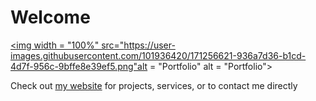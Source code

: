 # Welcome

<a href = "https://henrylee.studio/"><a href = "https://henrylee.studio/"><img width = "100%" src="https://user-images.githubusercontent.com/101936420/171256621-936a7d36-b1cd-4d7f-956c-9bffe8e39ef5.png"alt = "Portfolio" alt = "Portfolio"></a>


Check out <a href = "https://henrylee.studio/">my website</a> for projects, services, or to contact me directly 


